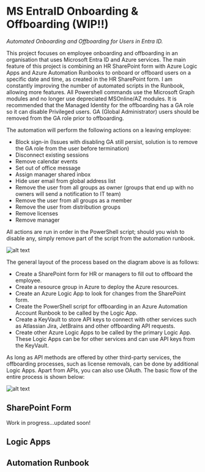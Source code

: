 # MS EntraID Onboarding & Offboarding (WIP!!)
_Automated Onboarding and Offboarding for Users in Entra ID._

This project focuses on employee onboarding and offboarding in an organisation that uses Microsoft Entra ID and Azure services. The main feature of this project is combining an HR SharePoint form with Azure Logic Apps and Azure Automation Runbooks to onboard or offboard users on a specific date and time, as created in the HR SharePoint form. I am constantly improving the number of automated scripts in the Runbook, allowing more features. All Powershell commands use the Microsoft Graph modules and no longer use depreciated MSOnline/AZ modules. It is recommended that the Managed Identity for the offboarding has a GA role so it can disable Privileged users. GA (Global Administrator) users should be removed from the GA role prior to offboarding.

The automation will perform the following actions on a leaving employee:
- Block sign-in (Issues with disabling GA still persist, solution is to remove the GA role from the user before termination)
- Disconnect existing sessions
- Remove calendar events
- Set out of office message
- Assign manager shared inbox
- Hide user email from global address list
- Remove the user from all groups as owner (groups that end up with no owners will send a notification to IT team)
- Remove the user from all groups as a member
- Remove the user from distribution groups
- Remove licenses
- Remove manager

All actions are run in order in the PowerShell script; should you wish to disable any, simply remove part of the script from the automation runbook.

![alt text](https://github.com/kgao826/MSAzureOnboardingOffboarding/blob/main/Offboarding%20Resources%20Diagram.png)

The general layout of the process based on the diagram above is as follows:
- Create a SharePoint form for HR or managers to fill out to offboard the employee.
- Create a resource group in Azure to deploy the Azure resources.
- Create an Azure Logic App to look for changes from the SharePoint form.
- Create the PowerShell script for offboarding in an Azure Automation Account Runbook to be called by the Logic App.
- Create a KeyVault to store API keys to connect with other services such as Atlassian Jira, JetBrains and other offboarding API requests.
- Create other Azure Logic Apps to be called by the primary Logic App. These Logic Apps can be for other services and can use API keys from the KeyVault.

As long as API methods are offered by other third-party services, the offboarding processes, such as license removals, can be done by additional Logic Apps. Apart from APIs, you can also use OAuth.
The basic flow of the entire process is shown below:

![alt text](https://github.com/kgao826/MSAzureOnboardingOffboarding/blob/main/Offboarding%20High%20Level%20Flow%20Diagram.png)

## SharePoint Form
Work in progress...updated soon!

## Logic Apps

## Automation Runbook
